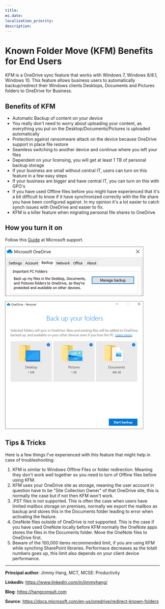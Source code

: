 ```yaml
---
title: 
ms.date:
localization_priority: 
description:
---
```

# Known Folder Move (KFM) Benefits for End Users

KFM is a OneDrive sync feature that works with Windows 7, Windows 8/8.1, Windows 10. This feature allows business users to automatically backup/redirect their Windows clients Desktops, Documents and Pictures folders to OneDrive for Business.

## Benefits of KFM

* Automatic Backup of content on your device
* You really don't need to worry about uploading your content, as everything you put on the Desktop/Documents/Pictures is uploaded automatically
* Protection against ransomware attack on the device because OneDrive support in place file restore
* Seamless switching to another device and continue where you left your files
* Dependent on your licensing, you will get at least 1 TB of personal backup storage
* If your business are small without central IT, users can turn on this feature in a few easy steps
* If your business are bigger and have central IT, you can turn on this with GPO's
* If you have used Offline files before you might have experienced that it's a bit difficult to know if it have synchronized correctly with the file share you have been configured against. In my opinion it's a lot easier to catch synch issues with OneDrive and easier to fix.
* KFM is a killer feature when migrating personal file shares to OneDrive

## How you turn it on

Follow this [Guide]( https://support.office.com/en-us/article/back-up-your-documents-pictures-and-desktop-folders-with-onedrive-d61a7930-a6fb-4b95-b28a-6552e77c3057?ui=en-US&rs=en-US&ad=US) at Microsoft support.

![KFMOptions](media/known-folder-move-benefits-for-endusers/KFM01.png)

![KFMOptions](media/known-folder-move-benefits-for-endusers/KFM02.png)

## Tips & Tricks

Here is a few things I've experienced with this feature that might help in case of troubleshooting:

1. KFM is similar to Windows Offline Files or folder redirection. Meaning they don't work well together so you need to turn of Offline files before using KFM. 
2. KFM uses your OneDrive site as storage, meaning the user account in question have to be "Site Collection Owner" of that OneDrive site, this is normally the case but if not then KFM won't work.
3. .PST files is not supported. This is often the case when users have limited mailbox storage on premises, normally we export the mailbox as backup and stores this in the Documents folder leading to error when activating the feature.
4. OneNote files outside of OneDrive is not supported. This is the case if you have used OneNote locally before KFM normally the OneNote apps stores the files in the Documents folder. Move the OneNote files to OneDrive first.
5. Beware of the 100,000 items recommended limit, if you are using KFM while synching SharePoint libraries. Performace decreases as the totalt numbers goes up, this limit also depends on your client device performance.  

---

**Principal author**: Jimmy Hang, MCT, MCSE: Productivity

**LinkedIn**: https://www.linkedin.com/in/jimmyhang/

**Blog**: https://hangconsult.com

**Source**: https://docs.microsoft.com/en-us/onedrive/redirect-known-folders
